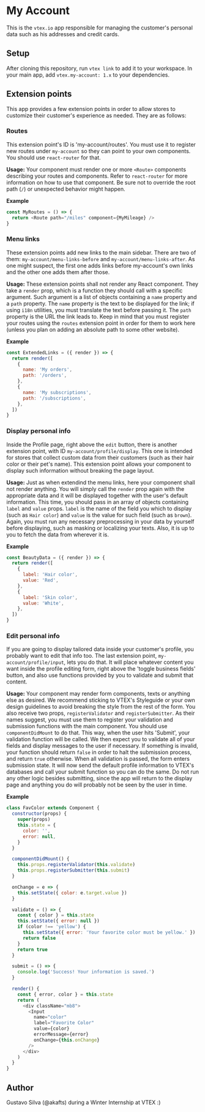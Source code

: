 # My Account

This is the `vtex.io` app responsible for managing the customer's personal data such as his addresses and credit cards.

## Setup

After cloning this repository, run `vtex link` to add it to your workspace. In your main app, add `vtex.my-account: 1.x` to your dependencies.

## Extension points

This app provides a few extension points in order to allow stores to customize their customer's experience as needed. They are as follows:

### Routes

This extension point's ID is 'my-account/routes'. You must use it to register new routes under `my-account` so they can point to your own components. You should use `react-router` for that.

**Usage:** Your component must render one or more `<Route>` components describing your routes and components. Refer to `react-router` for more information on how to use that component. Be sure not to override the root path (`/`) or unexpected behavior might happen.

**Example**

```js
const MyRoutes = () => {
  return <Route path="/miles" component={MyMileage} />
}
```

### Menu links

These extension points add new links to the main sidebar. There are two of them: `my-account/menu-links-before` and `my-account/menu-links-after`. As one might suspect, the first one adds links before my-account's own links and the other one adds them after those.

**Usage:** These extension points shall not render any React component. They take a `render` prop, which is a function they should call with a specific argument. Such argument is a list of objects containing a `name` property and a `path` property. The `name` property is the text to be displayed for the link; if using `i18n` utilities, you must translate the text before passing it. The `path` property is the URL the link leads to. Keep in mind that you must register your routes using the `routes` extension point in order for them to work here (unless you plan on adding an absolute path to some other website).

**Example**

```js
const ExtendedLinks = ({ render }) => {
  return render([
    {
      name: 'My orders',
      path: '/orders',
    },
    {
      name: 'My subscriptions',
      path: '/subscriptions',
    },
  ])
}
```

### Display personal info

Inside the Profile page, right above the `edit` button, there is another extension point, with ID `my-account/profile/display`. This one is intended for stores that collect custom data from their customers (such as their hair color or their pet's name). This extension point allows your component to display such information without breaking the page layout.

**Usage:** Just as when extendind the menu links, here your component shall not render anything. You will simply call the `render` prop again with the appropriate data and it will be displayed together with the user's default information. This time, you should pass in an array of objects containing `label` and `value` props. `label` is the name of the field you which to display (such as `Hair color`) and `value` is the value for such field (such as `brown`). Again, you must run any necessary preprocessing in your data by yourself before displaying, such as masking or localizing your texts. Also, it is up to you to fetch the data from wherever it is.

**Example**

```js
const BeautyData = ({ render }) => {
  return render([
    {
      label: 'Hair color',
      value: 'Red',
    },
    {
      label: 'Skin color',
      value: 'White',
    },
  ])
}
```

### Edit personal info

If you are going to display tailored data inside your customer's profile, you probably want to edit that info too. The last extension point, `my-account/profile/input`, lets you do that. It will place whatever content you want inside the profile editing form, right above the 'toggle business fields' button, and also use functions provided by you to validate and submit that content.

**Usage:** Your component may render form components, texts or anything else as desired. We recommend sticking to VTEX's Styleguide or your own design guidelines to avoid breaking the style from the rest of the form. You also receive two props, `registerValidator` and `registerSubmitter`. As their names suggest, you must use them to register your validation and submission functions with the main component. You should use `componentDidMount` to do that. This way, when the user hits 'Submit', your validation function will be called. We then expect you to validate all of your fields and display messages to the user if necessary. If something is invalid, your function should return `false` in order to halt the submission process, and return `true` otherwise. When all validation is passed, the form enters submission state. It will now send the default profile information to VTEX's databases and call your submit function so you can do the same. Do not run any other logic besides submitting, since the app will return to the display page and anything you do will probably not be seen by the user in time.

**Example**

```js
class FavColor extends Component {
  constructor(props) {
    super(props)
    this.state = {
      color: '',
      error: null,
    }
  }

  componentDidMount() {
    this.props.registerValidator(this.validate)
    this.props.registerSubmitter(this.submit)
  }

  onChange = e => {
    this.setState({ color: e.target.value })
  }

  validate = () => {
    const { color } = this.state
    this.setState({ error: null })
    if (color !== 'yellow') {
      this.setState({ error: 'Your favorite color must be yellow.' })
      return false
    }
    return true
  }

  submit = () => {
    console.log('Success! Your information is saved.')
  }

  render() {
    const { error, color } = this.state
    return (
      <div className="mb8">
        <Input
          name="color"
          label="Favorite Color"
          value={color}
          errorMessage={error}
          onChange={this.onChange}
        />
      </div>
    )
  }
}
```

## Author

Gustavo Silva (@akafts) during a Winter Internship at VTEX :)
